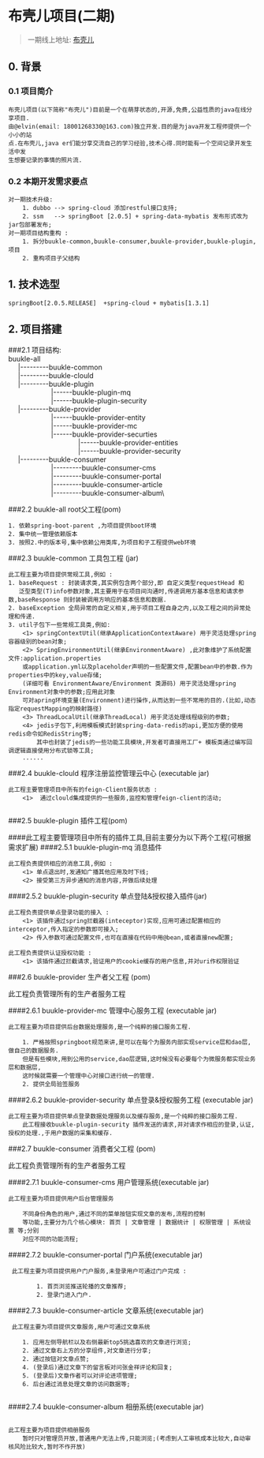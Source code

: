 # 布壳儿项目(二期)
>一期线上地址: [布壳儿](https://www.buukle.top/)
## 0. 背景
### 0.1 项目简介
````
布壳儿项目(以下简称"布壳儿")目前是一个在萌芽状态的,开源,免费,公益性质的java在线分享项目.
由@elvin(email: 18001268330@163.com)独立开发.目的是为java开发工程师提供一个小小的站
点.在布壳儿,java er们能分享交流自己的学习经验,技术心得.同时能有一个空间记录开发生活中发
生想要记录的事情的照片流.

````
### 0.2 本期开发需求要点
````
对一期技术升级:
    1. dubbo --> spring-cloud 添加restful接口支持;
    2. ssm   --> springBoot [2.0.5] + spring-data-mybatis 发布形式改为jar包部署发布;
对一期项目结构重构 : 
    1. 拆分buukle-common,buukle-consumer,buukle-provider,buukle-plugin,项目
    2. 重构项目子父结构
````

## 1. 技术选型
````
springBoot[2.0.5.RELEASE]  +spring-cloud + mybatis[1.3.1] 

````
## 2. 项目搭建
###2.1 项目结构:
\
buukle-all\
&nbsp;&nbsp;&nbsp;&nbsp;&nbsp;|---------buukle-common\
&nbsp;&nbsp;&nbsp;&nbsp;&nbsp;|---------buukle-clould\
&nbsp;&nbsp;&nbsp;&nbsp;&nbsp;|---------buukle-plugin\
&nbsp;&nbsp;&nbsp;&nbsp;&nbsp;&nbsp;
&nbsp;&nbsp;&nbsp;&nbsp;&nbsp;&nbsp;
&nbsp;&nbsp;&nbsp;&nbsp;&nbsp;&nbsp;&nbsp;&nbsp;|------buukle-plugin-mq\
&nbsp;&nbsp;&nbsp;&nbsp;&nbsp;&nbsp;
&nbsp;&nbsp;&nbsp;&nbsp;&nbsp;&nbsp;
&nbsp;&nbsp;&nbsp;&nbsp;&nbsp;&nbsp;&nbsp;&nbsp;|------buukle-plugin-security\
&nbsp;&nbsp;&nbsp;&nbsp;&nbsp;|---------buukle-provider\
&nbsp;&nbsp;&nbsp;&nbsp;&nbsp;&nbsp;
&nbsp;&nbsp;&nbsp;&nbsp;&nbsp;&nbsp;
&nbsp;&nbsp;&nbsp;&nbsp;&nbsp;&nbsp;&nbsp;&nbsp;|------buukle-provider-entity\
&nbsp;&nbsp;&nbsp;&nbsp;&nbsp;&nbsp;
&nbsp;&nbsp;&nbsp;&nbsp;&nbsp;&nbsp;
&nbsp;&nbsp;&nbsp;&nbsp;&nbsp;&nbsp;&nbsp;&nbsp;|------buukle-provider-mc\
&nbsp;&nbsp;&nbsp;&nbsp;&nbsp;&nbsp;
&nbsp;&nbsp;&nbsp;&nbsp;&nbsp;&nbsp;
&nbsp;&nbsp;&nbsp;&nbsp;&nbsp;&nbsp;&nbsp;&nbsp;|------buukle-provider-securties\
&nbsp;&nbsp;&nbsp;&nbsp;&nbsp;&nbsp;
&nbsp;&nbsp;&nbsp;&nbsp;&nbsp;&nbsp;
&nbsp;&nbsp;&nbsp;&nbsp;&nbsp;&nbsp;
&nbsp;&nbsp;&nbsp;&nbsp;&nbsp;&nbsp;
&nbsp;&nbsp;&nbsp;&nbsp;&nbsp;&nbsp;&nbsp;&nbsp;|------buukle-provider-entities\
&nbsp;&nbsp;&nbsp;&nbsp;&nbsp;&nbsp;
&nbsp;&nbsp;&nbsp;&nbsp;&nbsp;&nbsp;
&nbsp;&nbsp;&nbsp;&nbsp;&nbsp;&nbsp;
&nbsp;&nbsp;&nbsp;&nbsp;&nbsp;&nbsp;
&nbsp;&nbsp;&nbsp;&nbsp;&nbsp;&nbsp;&nbsp;&nbsp;|------buukle-provider-security\
&nbsp;&nbsp;&nbsp;&nbsp;&nbsp;|---------buukle-consumer\
&nbsp;&nbsp;&nbsp;&nbsp;&nbsp;&nbsp;
&nbsp;&nbsp;&nbsp;&nbsp;&nbsp;&nbsp;
&nbsp;&nbsp;&nbsp;&nbsp;&nbsp;&nbsp;&nbsp;&nbsp;|---------buukle-consumer-cms\
&nbsp;&nbsp;&nbsp;&nbsp;&nbsp;&nbsp;
&nbsp;&nbsp;&nbsp;&nbsp;&nbsp;&nbsp;
&nbsp;&nbsp;&nbsp;&nbsp;&nbsp;&nbsp;&nbsp;&nbsp;|---------buukle-consumer-portal\
&nbsp;&nbsp;&nbsp;&nbsp;&nbsp;&nbsp;
&nbsp;&nbsp;&nbsp;&nbsp;&nbsp;&nbsp;
&nbsp;&nbsp;&nbsp;&nbsp;&nbsp;&nbsp;&nbsp;&nbsp;|---------buukle-consumer-article\
&nbsp;&nbsp;&nbsp;&nbsp;&nbsp;&nbsp;
&nbsp;&nbsp;&nbsp;&nbsp;&nbsp;&nbsp;
&nbsp;&nbsp;&nbsp;&nbsp;&nbsp;&nbsp;&nbsp;&nbsp;|---------buukle-consumer-album\

###2.2 buukle-all root父工程(pom)
````
1. 依赖spring-boot-parent ,为项目提供boot环境
2. 集中统一管理依赖版本
3. 按照2.中的版本号,集中依赖公用类库,为项目和子工程提供web环境

````
###2.3 buukle-common 工具包工程 (jar)
````
此工程主要为项目提供常规工具,例如 : 
1. baseRequest : 封装请求类,其实例包含两个部分,即 自定义类型requestHead 和 
   泛型类型(T)info参数对象,其主要用于在项目间沟通时,传递调用方基本信息和请求参数,baseResponse 则封装被调用方响应的基本信息和数据.
2. baseException 全局异常的自定义相关,用于项目工程自身之内,以及工程之间的异常处理和传递.
3. util子包下一些常规工具类,例如:
    <1> springContextUtil(继承ApplicationContextAware) 用于灵活处理spring容器级别的bean对象;
    <2> SpringEnvironmentUtil(继承EnvironmentAware) ,此对象维护了系统配置文件:application.properties
    或application.yml以及placeholder声明的一些配置文件,配置bean中的参数.作为properties中的key,value存储;
    (详细可看 EnvironmentAware/Environment 类源码) 用于灵活处理spring Environment对象中的参数;应用此对象
    可对apring环境变量(Environment)进行操作,从而达到一些不常用的目的.(比如,动态指定requestMapping的映射路径)
    <3> ThreadLocalUtil(继承ThreadLocal) 用于灵活处理线程级别的参数;
    <4> jedis子包下,利用模板模式封装spring-data-redis的api,更加方便的使用redis命令如RedisString等;
        其中也封装了jedis的一些功能工具模块,开发者可直接用工厂+ 模板类通过编写回调逻辑直接使用分布式锁等工具;
    ......
````
###2.4 buukle-clould 程序注册监控管理云中心 (executable jar)

````
此工程主要管理项目中所有的feign-Client服务状态 : 
    <1>  通过clould集成提供的一些服务,监控和管理feign-client的活动;
        
````
###2.5 buukle-plugin 插件工程(pom)

####此工程主要管理项目中所有的插件工具,目前主要分为以下两个工程(可根据需求扩展)
####2.5.1 buukle-plugin-mq 消息插件

````
此工程负责提供相应的消息工具,例如 :
    <1> 单点退出时,发通知广播其他应用及时下线;
    <2> 接受第三方异步通知的消息内容,并做后续处理
````
####2.5.2 buukle-plugin-security 单点登陆&授权接入插件(jar)
````
此工程负责提供单点登录功能的接入 :
    <1> 该插件通过spring拦截器(inteceptor)实现,应用可通过配置相应的interceptor,传入指定的参数即可接入;
    <2> 传入参数可通过配置文件,也可在直接在代码中用@bean,或者直接new配置;

此工程负责提供认证授权功能 :
    <1> 该插件通过拦截请求,验证用户的cookie缓存的用户信息,并对uri作权限验证 
````
###2.6 buukle-provider 生产者父工程 (pom)

此工程负责管理所有的生产者服务工程

####2.6.1 buukle-provider-mc 管理中心服务工程 (executable jar)
````
此工程主要为项目提供后台数据处理服务,是一个纯粹的接口服务工程.
    
    1. 严格按照springboot规范来讲,是可以在每个为服务内部实现service层和dao层,做自己的数据服务.
    但是有些模块,用到公用的service,dao层逻辑,这时候没有必要每个为微服务都实现业务层和数据层,
    这时候就需要一个管理中心对接口进行统一的管理.
    2. 提供全局验签服务
````
####2.6.2 buukle-provider-security 单点登录&授权服务工程 (executable jar)
````
此工程主要为项目提供单点登录数据处理服务以及缓存服务,是一个纯粹的接口服务工程.
    此工程接收buukle-plugin-security 插件发送的请求,并对请求作相应的登录,认证,授权的处理.,于用户数据的采集和缓存.
````

###2.7 buukle-consumer 消费者父工程 (pom)

此工程负责管理所有的生产者服务工程

####2.7.1 buukle-consumer-cms 用户管理系统(executable jar)
````
此工程主要为项目提供用户后台管理服务

    不同身份角色的用户,通过不同的菜单按钮实现文章的发布,流程的控制
    等功能,主要分为几个核心模块: 首页 | 文章管理 | 数据统计 | 权限管理 | 系统设置 等;分别
    对应不同的功能流程;
````
####2.7.2 buukle-consumer-portal 门户系统(executable jar)
````
 此工程主要为项目提供用户门户服务,未登录用户可通过门户完成 :
        
        1. 首页浏览推送轮播的文章推荐;
        2. 登录门进入门户.
````
####2.7.3 buukle-consumer-article 文章系统(executable jar)
````
 此工程主要为项目提供文章服务,用户可通过文章系统
 
    1. 应用左侧导航栏以及右侧最新top5挑选喜欢的文章进行浏览;
    2. 通过文章右上方的分享组件,对文章进行分享;
    2. 通过按钮对文章点赞;
    4. (登录后)通过文章下的留言板对问张金祥评论和回复;
    5. (登录后)文章作者可以对评论进项管理;
    6. 后台通过消息处理文章的访问数据等;
     
````
####2.7.4 buukle-consumer-album 相册系统(executable jar)
````

此工程主要为项目提供相册服务
    暂时只对管理员开放,普通用户无法上传,只能浏览;(考虑到人工审核成本比较大,自动审核风险比较大,暂时不作开放)
````
